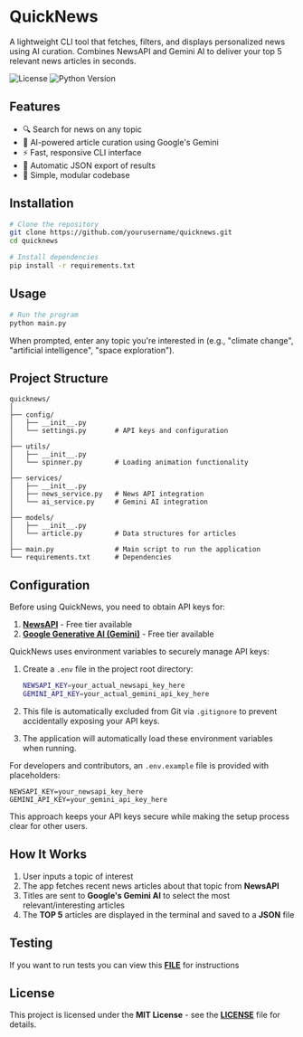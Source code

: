 # QuickNews

A lightweight CLI tool that fetches, filters, and displays personalized news using AI curation. Combines NewsAPI and Gemini AI to deliver your top 5 relevant news articles in seconds.

![License](https://img.shields.io/github/license/Balionelis/quicknews)
![Python Version](https://img.shields.io/badge/python-3.7%2B-blue)

## Features

- 🔍 Search for news on any topic
- 🤖 AI-powered article curation using Google's Gemini
- ⚡ Fast, responsive CLI interface
- 💾 Automatic JSON export of results
- 🔄 Simple, modular codebase

## Installation

```bash
# Clone the repository
git clone https://github.com/yourusername/quicknews.git
cd quicknews

# Install dependencies
pip install -r requirements.txt
```

## Usage
```bash
# Run the program
python main.py
```
When prompted, enter any topic you're interested in (e.g., "climate change", "artificial intelligence", "space exploration").

## Project Structure
```
quicknews/
│
├── config/
│   ├── __init__.py
│   └── settings.py       # API keys and configuration
│
├── utils/
│   ├── __init__.py
│   └── spinner.py        # Loading animation functionality
│
├── services/
│   ├── __init__.py
│   ├── news_service.py   # News API integration
│   └── ai_service.py     # Gemini AI integration
│
├── models/
│   ├── __init__.py
│   └── article.py        # Data structures for articles
│
├── main.py               # Main script to run the application
└── requirements.txt      # Dependencies
```

## Configuration
Before using QuickNews, you need to obtain API keys for:
1. **[NewsAPI](https://newsapi.org/)** - Free tier available
2. **[Google Generative AI (Gemini)](https://ai.google.dev/)** - Free tier available

QuickNews uses environment variables to securely manage API keys:

1. Create a `.env` file in the project root directory:
    ```bash
    NEWSAPI_KEY=your_actual_newsapi_key_here
    GEMINI_API_KEY=your_actual_gemini_api_key_here
    ```
2. This file is automatically excluded from Git via `.gitignore` to prevent accidentally exposing your API keys.

3. The application will automatically load these environment variables when running.

For developers and contributors, an `.env.example` file is provided with placeholders:
```
NEWSAPI_KEY=your_newsapi_key_here
GEMINI_API_KEY=your_gemini_api_key_here
```
This approach keeps your API keys secure while making the setup process clear for other users.


## How It Works
1. User inputs a topic of interest
2. The app fetches recent news articles about that topic from **NewsAPI**
3. Titles are sent to **Google's Gemini AI** to select the most relevant/interesting articles
4. The **TOP 5** articles are displayed in the terminal and saved to a **JSON** file

## Testing
If you want to run tests you can view this **[FILE](https://github.com/Balionelis/quicknews/blob/main/TESTING.md)** for instructions

## License

This project is licensed under the **MIT License** - see the **[LICENSE](https://github.com/Balionelis/quicknews/blob/main/LICENSE)** file for details.